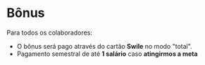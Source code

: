 # Bônus

Para todos os colaboradores: 

- O bônus será pago através do cartão **Swile** no modo "total". 
- Pagamento semestral de até **1 salário** caso **atingirmos a meta**